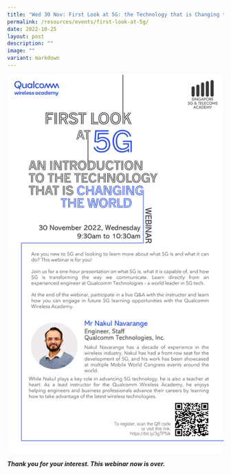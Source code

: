 ```yaml
---
title: "Wed 30 Nov: First Look at 5G: the Technology that is Changing the World"
permalink: /resources/events/first-look-at-5g/
date: 2022-10-25
layout: post
description: ""
image: ""
variant: markdown
---
```

![Qualcomm Webinar Details](/images/events/events/Qualcomm%20Webinar%20Details.jpg)


***Thank you for your interest. This webinar now is over.***